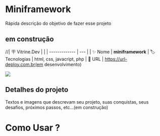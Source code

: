 # Miniframework

Rápida descrição do objetivo de fazer esse projeto
## em construção 

//| :placard: Vitrine.Dev |     |
| -------------  | --- |
| :sparkles: Nome        | **miniframework**
| :label: Tecnologias | html, css, javacript, php
| :rocket: URL         | https://url-deploy.com.br(em desenvolvimento)

<!-- Inserir imagem com a #vitrinedev ao final do link -->
![](https://via.placeholder.com/1200x500.png?text=imagem+lindona+do+meu+projeto#vitrinedev)

## Detalhes do projeto

Textos e imagens que descrevam seu projeto, suas conquistas, seus desafios, próximos passos, etc...(em construção)

# Como Usar ?

   
    

  
